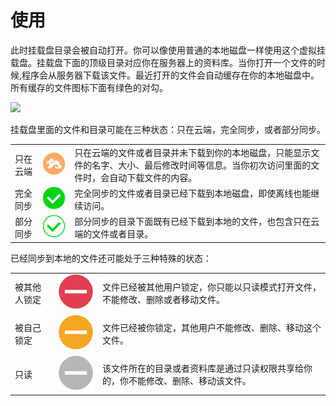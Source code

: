 # 使用

此时挂载盘目录会被自动打开。你可以像使用普通的本地磁盘一样使用这个虚拟挂载盘。挂载盘下面的顶级目录对应你在服务器上的资料库。当你打开一个文件的时候,程序会从服务器下载该文件。最近打开的文件会自动缓存在你的本地磁盘中。所有缓存的文件图标下面有绿色的对勾。

![](./imgs/seadrive/use.png)

挂载盘里面的文件和目录可能在三种状态：只在云端，完全同步，或者部分同步。

| | | |
|---		|---	|---	|
|只在云端	|![](./imgs/cloud.png)	|只在云端的文件或者目录并未下载到你的本地磁盘，只能显示文件的名字、大小、最后修改时间等信息。当你初次访问里面的文件时，会自动下载文件的内容。|
|完全同步	|![](./imgs/synced.png)	|完全同步的文件或者目录已经下载到本地磁盘，即使离线也能继续访问。|
|部分同步	|![](./imgs/partial-synced.png)	|部分同步的目录下面既有已经下载到本地的文件，也包含只在云端的文件或者目录。|

已经同步到本地的文件还可能处于三种特殊的状态：

| | | |
|---		|---	|---	|
|被其他人锁定|![](./imgs/locked.png)	|文件已经被其他用户锁定，你只能以只读模式打开文件，不能修改、删除或者移动文件。|
|被自己锁定	|![](./imgs/locked-by-me.png)	|文件已经被你锁定，其他用户不能修改、删除、移动这个文件。|
|只读		|![](./imgs/read-only.png)	|该文件所在的目录或者资料库是通过只读权限共享给你的，你不能修改、删除、移动该文件。|
